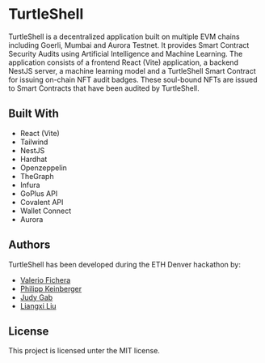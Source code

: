 # TurtleShell

TurtleShell is a decentralized application built on multiple EVM chains including Goerli, Mumbai and Aurora Testnet. It provides Smart Contract Security Audits using Artificial Intelligence and Machine Learning. The application consists of a frontend React (Vite) application, a backend NestJS server, a machine learning model and a TurtleShell Smart Contract for issuing on-chain NFT audit badges. These soul-bound NFTs are issued to Smart Contracts that have been audited by TurtleShell.

## Built With

- React (Vite)
- Tailwind
- NestJS
- Hardhat
- Openzeppelin
- TheGraph
- Infura
- GoPlus API
- Covalent API
- Wallet Connect
- Aurora

## Authors

TurtleShell has been developed during the ETH Denver hackathon by:

- [Valerio Fichera](https://github.com/valeriofichera)
- [Philipp Keinberger](https://github.com/keinberger)
- [Judy Gab](https://github.com/judygab)
- [Liangxi Liu](https://github.com/Glimmer0x)

## License

This project is licensed unter the MIT license.

